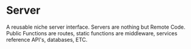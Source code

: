 # Server
A reusable niche server interface. Servers are nothing but Remote Code. Public Functions are routes, static functions are middleware, services reference API's, databases, ETC.
